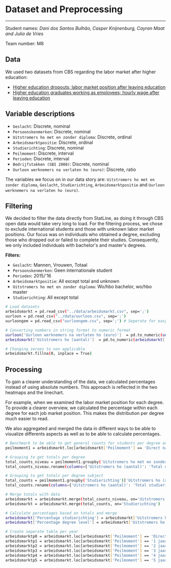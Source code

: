 # Dataset and Preprocessing
---
Student names: *Dani dos Santos Bulhão, Casper Knijnenburg, Cayran Maat and Julia de Vries*

Team number: M8

## Data
We used two datasets from CBS regarding the labor market after higher education:
- [Higher education dropouts; labor market position after leaving education](https://opendata.cbs.nl/statline/#/CBS/nl/dataset/85776NED/table?ts=1719254949259)
- [Higher education graduates working as employees; hourly wage after leaving education](https://opendata.cbs.nl/statline/#/CBS/nl/dataset/83815NED/table?ts=1719254998097)

## Variable descriptions
- `Geslacht`: Discrete, nominal
- `Persoonskenmerken`: Discrete, nominal
- `Uitstromers ho met en zonder diploma`: Discrete, ordinal
- `Arbeidsmarktpositie`: Discrete, ordinal
- `Studierichting`: Discrete, nominal
- `Peilmoment`: Discrete, interval
- `Perioden`: Discrete, interval
- `Bedrijfstakken (SBI 2008)`: Discrete, nominal
- `Uurloon werknemers na verlaten ho (euro)`: Discrete, ratio

The variables we focus on in our data story are: `Uitstromers ho met en zonder diploma`, `Geslacht`, `Studierichting`, `Arbeidsmarktpositie` and `Uurloon werknemers na verlaten ho (euro)`.


## Filtering
We decided to filter the data directly from StatLine, as doing it through CBS open data would take very long to load. For the filtering process, we chose to exclude international students and those with unknown labor market positions. Our focus was on individuals who obtained a degree, excluding those who dropped out or failed to complete their studies. Consequently, we only included individuals with bachelor's and master's degrees.

<b>Filters:</b>
- `Geslacht`: Mannen, Vrouwen, Totaal
- `Persoonskenmerken`: Geen internationale student
- `Perioden`: 2015/'16
- `Arbeidsmarktpositie`: All except total and unknown
- `Uitstromers ho met en zonder diploma`: Wo/hbo bachelor, wo/hbo master
- `Studierichting`: All except total

```sh
# Load datasets
arbeidsmarkt = pd.read_csv("../data/arbeidsmarkt.csv", sep=';')
uurloon = pd.read_csv("../data/uurloon.csv", sep=';')
uurloongem = pd.read_csv("uurloongem.csv", sep=';') # Seperate for easy access

# Converting numbers in string format to numeric format
uurloon['Uurloon werknemers na verlaten ho (euro)']  = pd.to_numeric(uurloon['Uurloon werknemers na verlaten ho (euro)'] , errors='coerce')
arbeidsmarkt['Uitstromers ho (aantal)']  = pd.to_numeric(arbeidsmarkt['Uitstromers ho (aantal)'] , errors='coerce')

# Changing zeroes to non applicable
arbeidsmarkt.fillna(0, inplace = True)
```

## Processing
To gain a clearer understanding of the data, we calculated percentages instead of using absolute numbers. This approach is reflected in the two heatmaps and the linechart.

For example, when we examined the labor market position for each degree. To provide a clearer overview, we calculated the percentage within each degree for each job market position. This makes the distribution per degree much easier to read.

We also aggregated and merged the data in different ways to be able to visualize differents aspects as well as to be able to calculate percentages.

```sh
# Benchmark to be able to get general counts for students per degree and per degree subject (this is the same for every year)
peilmoment1 = arbeidsmarkt.loc[arbeidsmarkt['Peilmoment'] == 'Direct na verlaten onderwijs']

# Grouping to get totals per degree
total_counts_niveau = peilmoment1.groupby('Uitstromers ho met en zonder diploma')['Uitstromers ho (aantal)'].sum().reset_index()
total_counts_niveau.rename(columns={'Uitstromers ho (aantal)': 'Total degree level'}, inplace=True)

# Grouping to get totals per degree subject
total_counts = peilmoment1.groupby('Studierichting')['Uitstromers ho (aantal)'].sum().reset_index()
total_counts.rename(columns={'Uitstromers ho (aantal)': 'Total studierichting'}, inplace=True)

# Merge totals with data
arbeidsmarkt = arbeidsmarkt.merge(total_counts_niveau, on='Uitstromers ho met en zonder diploma')
arbeidsmarkt = arbeidsmarkt.merge(total_counts, on='Studierichting')

# Calculate percentages based on totals and merge
arbeidsmarkt['Percentage studierichting'] = arbeidsmarkt['Uitstromers ho (aantal)'] / arbeidsmarkt['Total studierichting'] * 100
arbeidsmarkt['Percentage degree level'] = arbeidsmarkt['Uitstromers ho (aantal)'] / arbeidsmarkt['Total degree level'] * 100

# Create seperate table per year
arbeidsmarktp0 = arbeidsmarkt.loc[arbeidsmarkt['Peilmoment'] == 'Direct na verlaten onderwijs']
arbeidsmarktp1 = arbeidsmarkt.loc[arbeidsmarkt['Peilmoment'] == '1 jaar na verlaten onderwijs']
arbeidsmarktp2 = arbeidsmarkt.loc[arbeidsmarkt['Peilmoment'] == '2 jaar na verlaten onderwijs']
arbeidsmarktp3 = arbeidsmarkt.loc[arbeidsmarkt['Peilmoment'] == '3 jaar na verlaten onderwijs']
arbeidsmarktp4 = arbeidsmarkt.loc[arbeidsmarkt['Peilmoment'] == '4 jaar na verlaten onderwijs']
arbeidsmarktp5 = arbeidsmarkt.loc[arbeidsmarkt['Peilmoment'] == '5 jaar na verlaten onderwijs']
```
